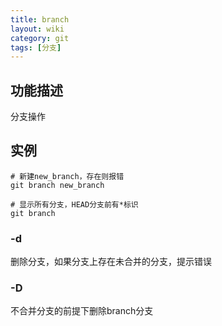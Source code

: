 ```yaml
---
title: branch
layout: wiki
category: git
tags: [分支]
---
```


## 功能描述

分支操作

## 实例

~~~Text
# 新建new_branch，存在则报错
git branch new_branch

# 显示所有分支，HEAD分支前有*标识
git branch
~~~

### -d

删除分支，如果分支上存在未合并的分支，提示错误

### -D

不合并分支的前提下删除branch分支

